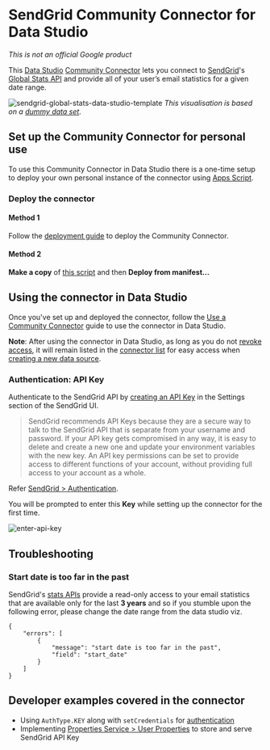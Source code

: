 # SendGrid Community Connector for Data Studio

*This is not an official Google product*

This [Data Studio](https://datastudio.google.com) [Community Connector](https://developers.google.com/datastudio/connector) lets you connect to [SendGrid](https://sendgrid.com/)'s [Global Stats API](https://sendgrid.com/docs/API_Reference/Web_API_v3/Stats/global.html) and provide all of your user’s email statistics for a given date range.

![sendgrid-global-stats-data-studio-template](https://raw.githubusercontent.com/schoraria911/gds-community-connectors/master/SendGrid/Global%20Stats/images/sendgrid-global-stats-data-studio-template.png)
*This visualisation is based on a [dummy data set](https://docs.google.com/spreadsheets/d/1SRjFAKN0qJGWjHy_wZNqz8n6Hrjg0NTlx14VXqTaMpc/edit?usp=sharing)*.

## Set up the Community Connector for personal use

To use this Community Connector in Data Studio there is a one-time setup to deploy your own personal instance of the connector using [Apps Script](https://developers.google.com/apps-script).

### Deploy the connector

#### Method 1

Follow the [deployment guide](https://github.com/googledatastudio/community-connectors/blob/master/deploy.md) to deploy the Community Connector.

#### Method 2

**Make a copy** of [this script](https://script.google.com/d/1lumxFV7wE0V3mTHrENuSx3rT9XEywJeXYT9dLAz3y-80J_hQR4UoyAS7/edit?usp=sharing) and then **Deploy from manifest...**

## Using the connector in Data Studio

Once you've set up and deployed the connector, follow the [Use a Community Connector](https://developers.google.com/datastudio/connector/use) guide to use the connector in Data Studio.

**Note**: After using the connector in Data Studio, as long as you do not [revoke access](https://support.google.com/datastudio/answer/9053467), it will remain listed in the [connector list](https://datastudio.google.com/c/datasources/create) for easy access when [creating a new data source](https://support.google.com/datastudio/answer/6300774).

### Authentication: API Key

Authenticate to the SendGrid API by [creating an API Key](https://sendgrid.com/docs/ui/account-and-settings/api-keys/#creating-an-api-key) in the Settings section of the SendGrid UI.

> SendGrid recommends API Keys because they are a secure way to talk to the SendGrid API that is separate from your username and password. If your API key gets compromised in any way, it is easy to delete and create a new one and update your environment variables with the new key. An API key permissions can be set to provide access to different functions of your account, without providing full access to your account as a whole.

Refer [SendGrid > Authentication](https://sendgrid.com/docs/API_Reference/Web_API_v3/How_To_Use_The_Web_API_v3/authentication.html#-API-key-recommended).

You will be prompted to enter this **Key** while setting up the connector for the first time.

![enter-api-key](https://raw.githubusercontent.com/schoraria911/gds-community-connectors/master/SendGrid/Global%20Stats/images/sendgrid-enter-api-key.png)

## Troubleshooting

### Start date is too far in the past

SendGrid's [stats APIs](https://sendgrid.com/docs/API_Reference/Web_API_v3/Stats/index.html) provide a read-only access to your email statistics that are available only for the last **3 years** and so if you stumble upon the following error, please change the date range from the data studio viz.

```
{
    "errors": [
        {
            "message": "start date is too far in the past",
            "field": "start_date"
        }
    ]
}
```

## Developer examples covered in the connector

- Using `AuthType.KEY` along with `setCredentials` for [authentication](https://developers.google.com/datastudio/connector/auth)
- Implementing [Properties Service > User Properties](https://developers.google.com/apps-script/reference/properties/properties-service#getuserproperties) to store and serve SendGrid API Key
